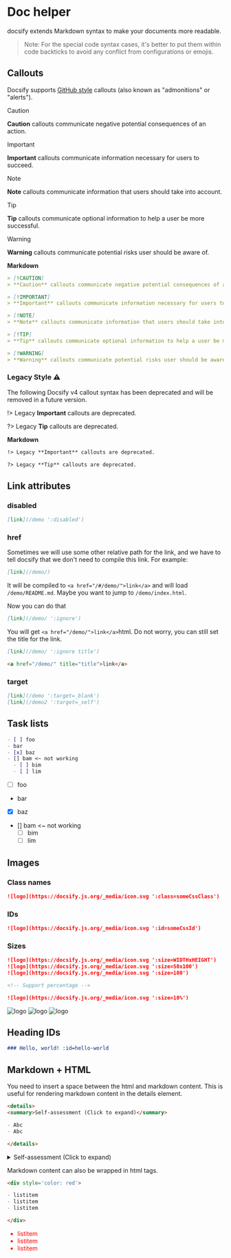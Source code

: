 # Doc helper

docsify extends Markdown syntax to make your documents more readable.

> Note: For the special code syntax cases, it's better to put them within code backticks to avoid any conflict from configurations or emojis.

## Callouts

Docsify supports [GitHub style](https://docs.github.com/en/get-started/writing-on-github/getting-started-with-writing-and-formatting-on-github/basic-writing-and-formatting-syntax#alerts) callouts (also known as "admonitions" or "alerts").

<!-- prettier-ignore -->
> [!CAUTION]
> **Caution** callouts communicate negative potential consequences of an action.

<!-- prettier-ignore -->
> [!IMPORTANT]
> **Important** callouts communicate information necessary for users to succeed.

<!-- prettier-ignore -->
> [!NOTE]
> **Note** callouts communicate information that users should take into account.

<!-- prettier-ignore -->
> [!TIP]
> **Tip** callouts communicate optional information to help a user be more successful.

<!-- prettier-ignore -->
> [!WARNING]
> **Warning** callouts communicate potential risks user should be aware of.

**Markdown**

<!-- prettier-ignore -->
```markdown
> [!CAUTION]
> **Caution** callouts communicate negative potential consequences of an action.

> [!IMPORTANT]
> **Important** callouts communicate information necessary for users to succeed.

> [!NOTE]
> **Note** callouts communicate information that users should take into account.

> [!TIP]
> **Tip** callouts communicate optional information to help a user be more successful.

> [!WARNING]
> **Warning** callouts communicate potential risks user should be aware of.
```

### Legacy Style ⚠️

The following Docsify v4 callout syntax has been deprecated and will be removed in a future version.

!> Legacy **Important** callouts are deprecated.

?> Legacy **Tip** callouts are deprecated.

**Markdown**

```markdown
!> Legacy **Important** callouts are deprecated.

?> Legacy **Tip** callouts are deprecated.
```

## Link attributes

### disabled

```markdown
[link](/demo ':disabled')
```

### href

Sometimes we will use some other relative path for the link, and we have to tell docsify that we don't need to compile this link. For example:

```markdown
[link](/demo/)
```

It will be compiled to `<a href="/#/demo/">link</a>` and will load `/demo/README.md`. Maybe you want to jump to `/demo/index.html`.

Now you can do that

```markdown
[link](/demo/ ':ignore')
```

You will get `<a href="/demo/">link</a>`html. Do not worry, you can still set the title for the link.

```markdown
[link](/demo/ ':ignore title')

<a href="/demo/" title="title">link</a>
```

### target

```markdown
[link](/demo ':target=_blank')
[link](/demo2 ':target=_self')
```

## Task lists

```markdown
- [ ] foo
- bar
- [x] baz
- [] bam <~ not working
  - [ ] bim
  - [ ] lim
```

- [ ] foo
- bar
- [x] baz
- [] bam <~ not working
  - [ ] bim
  - [ ] lim

## Images

### Class names

```markdown
![logo](https://docsify.js.org/_media/icon.svg ':class=someCssClass')
```

### IDs

```markdown
![logo](https://docsify.js.org/_media/icon.svg ':id=someCssId')
```

### Sizes

```markdown
![logo](https://docsify.js.org/_media/icon.svg ':size=WIDTHxHEIGHT')
![logo](https://docsify.js.org/_media/icon.svg ':size=50x100')
![logo](https://docsify.js.org/_media/icon.svg ':size=100')

<!-- Support percentage -->

![logo](https://docsify.js.org/_media/icon.svg ':size=10%')
```

![logo](https://docsify.js.org/_media/icon.svg ':size=50x100')
![logo](https://docsify.js.org/_media/icon.svg ':size=100')
![logo](https://docsify.js.org/_media/icon.svg ':size=10%')

## Heading IDs

```markdown
### Hello, world! :id=hello-world
```

## Markdown + HTML

You need to insert a space between the html and markdown content.
This is useful for rendering markdown content in the details element.

```markdown
<details>
<summary>Self-assessment (Click to expand)</summary>

- Abc
- Abc

</details>
```

<details>
<summary>Self-assessment (Click to expand)</summary>

- Abc
- Abc

</details>

Markdown content can also be wrapped in html tags.

```markdown
<div style='color: red'>

- listitem
- listitem
- listitem

</div>
```

<div style='color: red'>

- listitem
- listitem
- listitem

</div>
